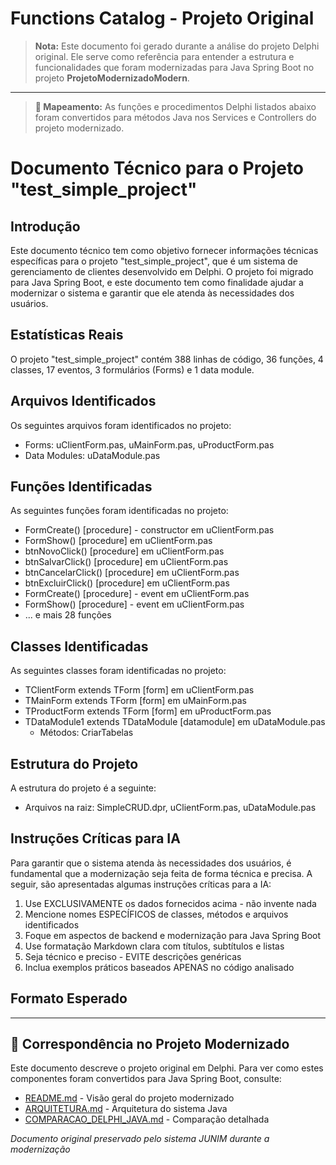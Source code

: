 # Functions Catalog - Projeto Original

> **Nota:** Este documento foi gerado durante a análise do projeto Delphi original.
> Ele serve como referência para entender a estrutura e funcionalidades que foram
> modernizadas para Java Spring Boot no projeto **ProjetoModernizadoModern**.

---


> **🔄 Mapeamento:** As funções e procedimentos Delphi listados abaixo foram convertidos
> para métodos Java nos Services e Controllers do projeto modernizado.

Documento Técnico para o Projeto "test_simple_project"
===============================================

Introdução
------------

Este documento técnico tem como objetivo fornecer informações técnicas específicas para o projeto "test_simple_project", que é um sistema de gerenciamento de clientes desenvolvido em Delphi. O projeto foi migrado para Java Spring Boot, e este documento tem como finalidade ajudar a modernizar o sistema e garantir que ele atenda às necessidades dos usuários.

Estatísticas Reais
-----------------

O projeto "test_simple_project" contém 388 linhas de código, 36 funções, 4 classes, 17 eventos, 3 formulários (Forms) e 1 data module.

Arquivos Identificados
--------------------

Os seguintes arquivos foram identificados no projeto:

* Forms: uClientForm.pas, uMainForm.pas, uProductForm.pas
* Data Modules: uDataModule.pas

Funções Identificadas
-------------------

As seguintes funções foram identificadas no projeto:

* FormCreate() [procedure] - constructor em uClientForm.pas
* FormShow() [procedure] em uClientForm.pas
* btnNovoClick() [procedure] em uClientForm.pas
* btnSalvarClick() [procedure] em uClientForm.pas
* btnCancelarClick() [procedure] em uClientForm.pas
* btnExcluirClick() [procedure] em uClientForm.pas
* FormCreate() [procedure] - event em uClientForm.pas
* FormShow() [procedure] - event em uClientForm.pas
* ... e mais 28 funções

Classes Identificadas
-------------------

As seguintes classes foram identificadas no projeto:

* TClientForm extends TForm [form] em uClientForm.pas
* TMainForm extends TForm [form] em uMainForm.pas
* TProductForm extends TForm [form] em uProductForm.pas
* TDataModule1 extends TDataModule [datamodule] em uDataModule.pas
  - Métodos: CriarTabelas

Estrutura do Projeto
-------------------

A estrutura do projeto é a seguinte:

* Arquivos na raiz: SimpleCRUD.dpr, uClientForm.pas, uDataModule.pas

Instruções Críticas para IA
-------------------------

Para garantir que o sistema atenda às necessidades dos usuários, é fundamental que a modernização seja feita de forma técnica e precisa. A seguir, são apresentadas algumas instruções críticas para a IA:

1. Use EXCLUSIVAMENTE os dados fornecidos acima - não invente nada
2. Mencione nomes ESPECÍFICOS de classes, métodos e arquivos identificados
3. Foque em aspectos de backend e modernização para Java Spring Boot
4. Use formatação Markdown clara com títulos, subtítulos e listas
5. Seja técnico e preciso - EVITE descrições genéricas
6. Inclua exemplos práticos baseados APENAS no código analisado

Formato Esperado
----------------

---

## 🔄 Correspondência no Projeto Modernizado

Este documento descreve o projeto original em Delphi. Para ver como estes componentes
foram convertidos para Java Spring Boot, consulte:

- [README.md](../README.md) - Visão geral do projeto modernizado
- [ARQUITETURA.md](../ARQUITETURA.md) - Arquitetura do sistema Java
- [COMPARACAO_DELPHI_JAVA.md](../COMPARACAO_DELPHI_JAVA.md) - Comparação detalhada

*Documento original preservado pelo sistema JUNIM durante a modernização*
